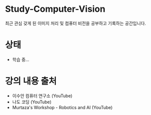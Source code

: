 # Study-Computer-Vision
최근 관심 갖게 된 이미지 처리 및 컴퓨터 비전을 공부하고 기록하는 공간입니다.

# 상태
- 학습 중...

# 강의 내용 출처
- 이수안 컴퓨터 연구소 (YouTube)
- 나도 코딩 (YouTube)
- Murtaza's Workshop - Robotics and AI (YouTube)
